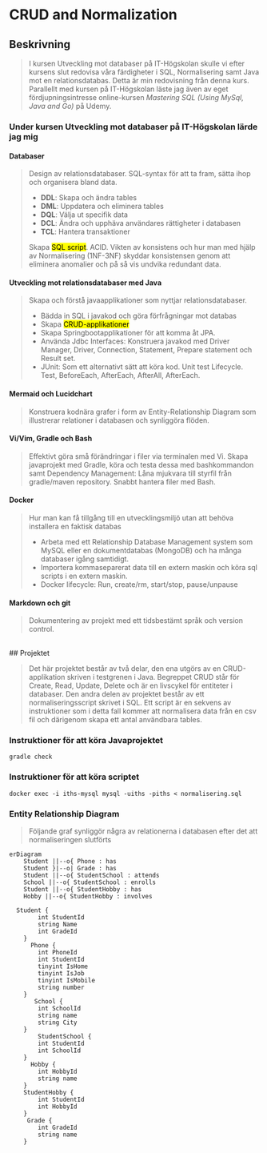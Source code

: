 # CRUD and Normalization

## Beskrivning

>I kursen Utveckling mot databaser på IT-Högskolan skulle vi efter kursens slut redovisa våra färdigheter i SQL, Normalisering samt Java mot en relationsdatabas. Detta är min redovisning från denna kurs. Parallellt med kursen på IT-Högskolan läste jag även av eget fördjupningsintresse online-kursen *Mastering SQL (Using MySql, Java and Go)* på Udemy.

### Under kursen Utveckling mot databaser på IT-Högskolan lärde jag mig 

#### Databaser
>Design av relationsdatabaser. SQL-syntax för att ta fram, sätta ihop och organisera bland data. 
> - **DDL**: Skapa och ändra tables 
> - **DML**: Uppdatera och eliminera tables 
> - **DQL**: Välja ut specifik data 
> - **DCL**: Ändra och upphäva användares rättigheter i databasen 
> - **TCL**: Hantera transaktioner 
>
>Skapa <mark>SQL script</mark>. ACID. Vikten av konsistens och hur man med hjälp av Normalisering (1NF-3NF)  skyddar konsistensen genom att eliminera anomalier och på så vis undvika redundant data.
#### Utveckling mot relationsdatabaser med Java
>Skapa och förstå javaapplikationer som nyttjar relationsdatabaser. 
> - Bädda in SQL i javakod och göra förfrågningar mot databas 
> - Skapa <mark>CRUD-applikationer</mark> 
> - Skapa Springbootapplikationer för att komma åt JPA. 
> - Använda Jdbc Interfaces: Konstruera javakod med Driver Manager, Driver, Connection, Statement, Prepare statement och Result set. 
> - JUnit: Som ett alternativt sätt att köra kod. Unit test Lifecycle. Test, BeforeEach, AfterEach, AfterAll, AfterEach.
#### Mermaid och Lucidchart
>Konstruera kodnära grafer i form av Entity-Relationship Diagram som illustrerar relationer i databasen och synliggöra flöden.
#### Vi/Vim, Gradle och Bash 
>Effektivt göra små förändringar i filer via terminalen med Vi. Skapa javaprojekt med Gradle, köra och testa dessa med bashkommandon samt Dependency Management: Låna mjukvara till styrfil från gradle/maven repository. Snabbt hantera filer med Bash. 
#### Docker
>Hur man kan få tillgång till en utvecklingsmiljö utan att behöva installera en faktisk databas 
> - Arbeta med ett Relationship Database Management system som MySQL eller en dokumentdatabas (MongoDB) och ha många databaser igång samtidigt.
> - Importera kommaseparerat data till en extern maskin och köra sql scripts i en extern maskin. 
> - Docker lifecycle: Run, create/rm, start/stop, pause/unpause
#### Markdown och git
>Dokumentering av projekt med ett tidsbestämt språk och version control.
<br />
## Projektet

>Det här projektet består av två delar, den ena utgörs av en CRUD-applikation skriven i testgrenen i Java. Begreppet CRUD står för Create, Read, Update, Delete och är en livscykel för entiteter i databaser. Den andra delen av projektet består av ett normaliseringsscript skrivet i SQL. Ett script är en sekvens av instruktioner som i detta fall kommer att normalisera data från en csv fil och därigenom skapa ett antal användbara tables.

### Instruktioner för att köra Javaprojektet
```
gradle check
```
### Instruktioner för att köra scriptet
```
docker exec -i iths-mysql mysql -uiths -piths < normalisering.sql 
```
### Entity Relationship Diagram

>Följande graf synliggör några av relationerna i databasen efter det att normaliseringen slutförts

```mermaid
erDiagram
    Student ||--o{ Phone : has
    Student }|--o| Grade : has
    Student ||--o{ StudentSchool : attends
    School ||--o{ StudentSchool : enrolls
    Student ||--o{ StudentHobby : has
    Hobby ||--o{ StudentHobby : involves

  Student {
        int StudentId
        string Name
        int GradeId
    }
      Phone {
        int PhoneId
        int StudentId
        tinyint IsHome 
        tinyint IsJob
        tinyint IsMobile
        string number
    }
       School {
        int SchoolId
        string name
        string City
    }
        StudentSchool {
        int StudentId
        int SchoolId
    }
      Hobby {
        int HobbyId
        string name
    }
    StudentHobby {
        int StudentId
        int HobbyId
    }
     Grade {
        int GradeId
        string name
    }
```
